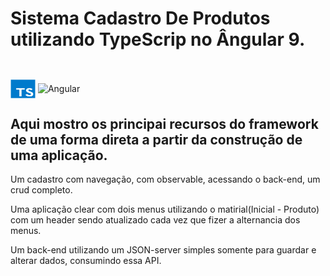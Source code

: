 # Sistema Cadastro De Produtos utilizando TypeScrip no Ângular 9.
##
<div style="display: inline_block"><br>
  <img align="center" alt="Typescript" height="30" width="40" src="https://raw.githubusercontent.com/devicons/devicon/master/icons/typescript/typescript-original.svg">
  <img align="center" alt="Angular" height="30" width="40" src="https://angular.io/assets/images/logos/angular/angular.svg">
</div>

##
<h2>Aqui mostro os principai recursos do framework de uma forma direta a partir da construção de uma aplicação.</h2>
<p>Um cadastro com navegação, com observable, acessando o back-end, um crud completo.</p>
<p>Uma aplicação clear com dois menus utilizando o matirial(Inicial - Produto) com um header sendo atualizado cada vez que fizer a alternancia dos menus.</p>
<p>Um back-end utilizando um JSON-server simples somente para guardar e alterar dados, consumindo essa API.</p>
